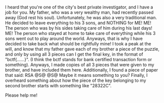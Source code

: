  I heard that you're one of the city's best private investigator, and I have a job for you. My father, who was a very wealthy man, had recently passed away (God rest his soul). Unfortunately, he was also a very traditional man. He decided to leave everything to his 3 sons, and NOTHING for ME! ME! The person who was by his sides taking care of him during his last days! ME! The person who stayed at home to take care of everything while his 3 sons went out to play around the world. Anyways, that is why I have decided to take back what should be rightfully mine! I took a peak at the will, and know that my father gave each of my brother a piece of the puzzle, and only by using all 3 pieces can I get the final key, in the format of "bctf{......}". (I think the bctf stands for bank certified transaction form or something). Anyways, I made copies of all 3 pieces that were given to my brother, and have included them here. Additionally, I found a piece of paper that said:
RSA
@S@
@S@
Maybe it means something to you?
Finally, I overheard something about how the piece of the key belonging to my second brother starts with something like "28322C".

Please help me!
